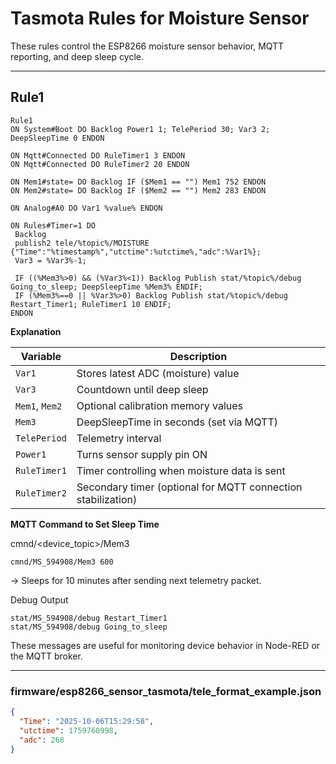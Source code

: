# Tasmota Rules for Moisture Sensor

These rules control the ESP8266 moisture sensor behavior, MQTT reporting, and deep sleep cycle.

---

## Rule1

~~~text
Rule1
ON System#Boot DO Backlog Power1 1; TelePeriod 30; Var3 2; DeepSleepTime 0 ENDON

ON Mqtt#Connected DO RuleTimer1 3 ENDON
ON Mqtt#Connected DO RuleTimer2 20 ENDON

ON Mem1#state= DO Backlog IF ($Mem1 == "") Mem1 752 ENDON
ON Mem2#state= DO Backlog IF ($Mem2 == "") Mem2 283 ENDON

ON Analog#A0 DO Var1 %value% ENDON

ON Rules#Timer=1 DO 
 Backlog
 publish2 tele/%topic%/MOISTURE {"Time":"%timestamp%","utctime":%utctime%,"adc":%Var1%};
 Var3 = %Var3%-1;

 IF ((%Mem3%>0) && (%Var3%<1)) Backlog Publish stat/%topic%/debug Going_to_sleep; DeepSleepTime %Mem3% ENDIF;
 IF (%Mem3%==0 || %Var3%>0) Backlog Publish stat/%topic%/debug Restart_Timer1; RuleTimer1 10 ENDIF;
ENDON
~~~

**Explanation**

| Variable       | Description                                                  |
| -------------- | ------------------------------------------------------------ |
| `Var1`         | Stores latest ADC (moisture) value                           |
| `Var3`         | Countdown until deep sleep                                   |
| `Mem1`, `Mem2` | Optional calibration memory values                           |
| `Mem3`         | DeepSleepTime in seconds (set via MQTT)                      |
| `TelePeriod`   | Telemetry interval                                           |
| `Power1`       | Turns sensor supply pin ON                                   |
| `RuleTimer1`   | Timer controlling when moisture data is sent                 |
| `RuleTimer2`   | Secondary timer (optional for MQTT connection stabilization) |

**MQTT Command to Set Sleep Time**

cmnd/<device_topic>/Mem3 <seconds>

~~~text
cmnd/MS_594908/Mem3 600
~~~

→ Sleeps for 10 minutes after sending next telemetry packet.

Debug Output

~~~text
stat/MS_594908/debug Restart_Timer1
stat/MS_594908/debug Going_to_sleep
~~~

These messages are useful for monitoring device behavior in Node-RED or the MQTT broker.

---

### **firmware/esp8266_sensor_tasmota/tele_format_example.json**

~~~json
{
  "Time": "2025-10-06T15:29:58",
  "utctime": 1759760998,
  "adc": 268
}
~~~
